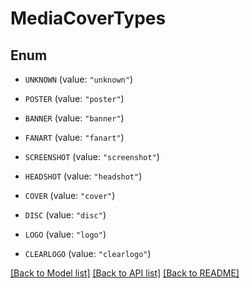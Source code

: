 # MediaCoverTypes

## Enum


* `UNKNOWN` (value: `"unknown"`)

* `POSTER` (value: `"poster"`)

* `BANNER` (value: `"banner"`)

* `FANART` (value: `"fanart"`)

* `SCREENSHOT` (value: `"screenshot"`)

* `HEADSHOT` (value: `"headshot"`)

* `COVER` (value: `"cover"`)

* `DISC` (value: `"disc"`)

* `LOGO` (value: `"logo"`)

* `CLEARLOGO` (value: `"clearlogo"`)


[[Back to Model list]](../README.md#documentation-for-models) [[Back to API list]](../README.md#documentation-for-api-endpoints) [[Back to README]](../README.md)


